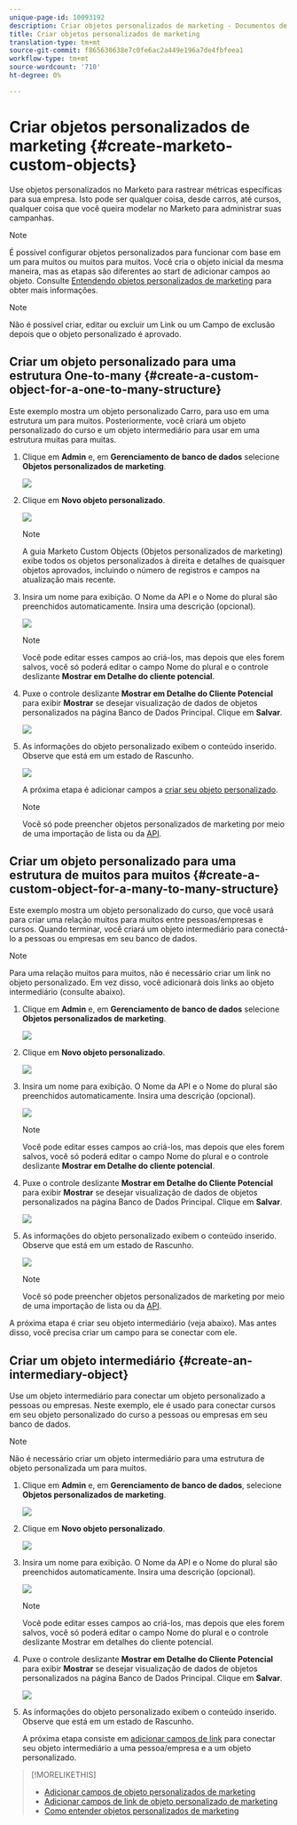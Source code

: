 ```yaml
---
unique-page-id: 10093192
description: Criar objetos personalizados de marketing - Documentos de marketing - Documentação do produto
title: Criar objetos personalizados de marketing
translation-type: tm+mt
source-git-commit: f865630638e7c0fe6ac2a449e196a7de4fbfeea1
workflow-type: tm+mt
source-wordcount: '710'
ht-degree: 0%

---
```



# Criar objetos personalizados de marketing {#create-marketo-custom-objects}

Use objetos personalizados no Marketo para rastrear métricas específicas para sua empresa. Isto pode ser qualquer coisa, desde carros, até cursos, qualquer coisa que você queira modelar no Marketo para administrar suas campanhas.

>[!NOTE]
>
>É possível configurar objetos personalizados para funcionar com base em um para muitos ou muitos para muitos. Você cria o objeto inicial da mesma maneira, mas as etapas são diferentes ao start de adicionar campos ao objeto. Consulte [Entendendo objetos personalizados de marketing](/help/marketo/product-docs/administration/marketo-custom-objects/understanding-marketo-custom-objects.md) para obter mais informações.

>[!NOTE]
>
>Não é possível criar, editar ou excluir um Link ou um Campo de exclusão depois que o objeto personalizado é aprovado.

## Criar um objeto personalizado para uma estrutura One-to-many {#create-a-custom-object-for-a-one-to-many-structure}

Este exemplo mostra um objeto personalizado Carro, para uso em uma estrutura um para muitos. Posteriormente, você criará um objeto personalizado do curso e um objeto intermediário para usar em uma estrutura muitas para muitas.

1. Clique em **Admin** e, em **Gerenciamento de banco de dados** selecione **Objetos personalizados de marketing**.

   ![](assets/image2016-1-18-13-3a12-3a19.png)

1. Clique em **Novo objeto personalizado**.

   ![](assets/image2016-5-18-16-3a28-3a4.png)

   >[!NOTE]
   >
   >A guia Marketo Custom Objects (Objetos personalizados de marketing) exibe todos os objetos personalizados à direita e detalhes de quaisquer objetos aprovados, incluindo o número de registros e campos na atualização mais recente.

1. Insira um nome para exibição. O Nome da API e o Nome do plural são preenchidos automaticamente. Insira uma descrição (opcional).

   ![](assets/image2015-9-15-16-3a29-3a17.png)

   >[!NOTE]
   >
   >Você pode editar esses campos ao criá-los, mas depois que eles forem salvos, você só poderá editar o campo Nome do plural e o controle deslizante **Mostrar em Detalhe do cliente potencial**.

1. Puxe o controle deslizante **Mostrar em Detalhe do Cliente Potencial** para exibir **Mostrar** se desejar visualização de dados de objetos personalizados na página Banco de Dados Principal. Clique em **Salvar**.

   ![](assets/image2015-9-15-16-3a32-3a2.png)

1. As informações do objeto personalizado exibem o conteúdo inserido. Observe que está em um estado de Rascunho.

   ![](assets/image2015-9-15-16-3a38-3a22.png)

   A próxima etapa é adicionar campos a [criar seu objeto personalizado](/help/marketo/product-docs/administration/marketo-custom-objects/add-marketo-custom-object-fields.md).

   >[!NOTE]
   >
   >Você só pode preencher objetos personalizados de marketing por meio de uma importação de lista ou da [API](https://developers.marketo.com/documentation/rest/).

## Criar um objeto personalizado para uma estrutura de muitos para muitos {#create-a-custom-object-for-a-many-to-many-structure}

Este exemplo mostra um objeto personalizado do curso, que você usará para criar uma relação muitos para muitos entre pessoas/empresas e cursos. Quando terminar, você criará um objeto intermediário para conectá-lo a pessoas ou empresas em seu banco de dados.

>[!NOTE]
>
>Para uma relação muitos para muitos, não é necessário criar um link no objeto personalizado. Em vez disso, você adicionará dois links ao objeto intermediário (consulte abaixo).

1. Clique em **Admin** e, em **Gerenciamento de banco de dados** selecione **Objetos personalizados de marketing**.

   ![](assets/image2016-1-18-13-3a16-3a25.png)

1. Clique em **Novo objeto personalizado**.

   ![](assets/image2016-5-18-16-3a32-3a42.png)

1. Insira um nome para exibição. O Nome da API e o Nome do plural são preenchidos automaticamente. Insira uma descrição (opcional).

   ![](assets/image2016-1-14-13-3a38-3a46.png)

   >[!NOTE]
   >
   >Você pode editar esses campos ao criá-los, mas depois que eles forem salvos, você só poderá editar o campo Nome do plural e o controle deslizante **Mostrar em Detalhe do cliente potencial**.

1. Puxe o controle deslizante **Mostrar em Detalhe do Cliente Potencial** para exibir **Mostrar** se desejar visualização de dados de objetos personalizados na página Banco de Dados Principal. Clique em **Salvar**.

   ![](assets/image2016-1-14-13-3a42-3a56.png)

1. As informações do objeto personalizado exibem o conteúdo inserido. Observe que está em um estado de Rascunho.

   ![](assets/image2016-1-18-8-3a38-3a58.png)

   >[!NOTE]
   >
   >Você só pode preencher objetos personalizados de marketing por meio de uma importação de lista ou da [API](https://developers.marketo.com/documentation/rest/).

A próxima etapa é criar seu objeto intermediário (veja abaixo). Mas antes disso, você precisa criar um campo para se conectar com ele.

## Criar um objeto intermediário {#create-an-intermediary-object}

Use um objeto intermediário para conectar um objeto personalizado a pessoas ou empresas. Neste exemplo, ele é usado para conectar cursos em seu objeto personalizado do curso a pessoas ou empresas em seu banco de dados.

>[!NOTE]
>
>Não é necessário criar um objeto intermediário para uma estrutura de objeto personalizada um para muitos.

1. Clique em **Admin** e, em **Gerenciamento de banco de dados**, selecione **Objetos personalizados de marketing**.

   ![](assets/image2016-1-18-13-3a17-3a40.png)

1. Clique em **Novo objeto personalizado**.

   ![](assets/image2016-5-18-16-3a33-3a16.png)

1. Insira um nome para exibição. O Nome da API e o Nome do plural são preenchidos automaticamente. Insira uma descrição (opcional).

   ![](assets/image2016-1-14-14-3a10-3a44.png)

   >[!NOTE]
   >
   >Você pode editar esses campos ao criá-los, mas depois que eles forem salvos, você só poderá editar o campo Nome do plural e o controle deslizante Mostrar em detalhes do cliente potencial.

1. Puxe o controle deslizante **Mostrar em Detalhe do Cliente Potencial** para exibir **Mostrar** se desejar visualização de dados de objetos personalizados na página Banco de Dados Principal. Clique em **Salvar**.

   ![](assets/image2016-1-14-14-3a12-3a49.png)

1. As informações do objeto personalizado exibem o conteúdo inserido. Observe que está em um estado de Rascunho.

   A próxima etapa consiste em [adicionar campos de link](/help/marketo/product-docs/administration/marketo-custom-objects/add-marketo-custom-object-link-fields.md) para conectar seu objeto intermediário a uma pessoa/empresa e a um objeto personalizado.

>[!MORELIKETHIS]
>
>* [Adicionar campos de objeto personalizados de marketing](/help/marketo/product-docs/administration/marketo-custom-objects/add-marketo-custom-object-fields.md)
>* [Adicionar campos de link de objeto personalizado de marketing](/help/marketo/product-docs/administration/marketo-custom-objects/add-marketo-custom-object-link-fields.md)
>* [Como entender objetos personalizados de marketing](/help/marketo/product-docs/administration/marketo-custom-objects/understanding-marketo-custom-objects.md)

